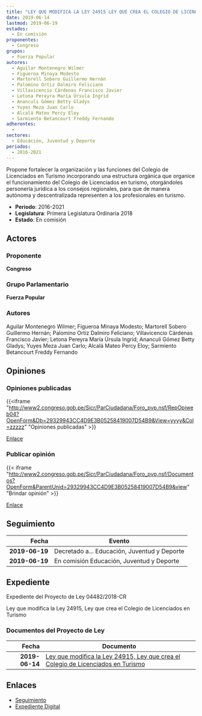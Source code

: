 ```yaml
---
title: "LEY QUE MODIFICA LA LEY 24915 LEY QUE CREA EL COLEGIO DE LICENCIADOS EN TURISMO"
date: 2019-06-14
lastmod: 2019-06-19
estados: 
  - En comisión
proponentes: 
  - Congreso
grupos: 
  - Fuerza Popular
autores: 
  - Aguilar Montenegro Wilmer
  - Figueroa Minaya Modesto
  - Martorell Sobero Guillermo Hernán
  - Palomino Ortiz Dalmiro Feliciano
  - Villavicencio Cárdenas Francisco Javier
  - Letona Pereyra María Úrsula Ingrid
  - Ananculi Gómez Betty Gladys
  - Yuyes Meza Juan Carlo
  - Alcalá Mateo Percy Eloy
  - Sarmiento Betancourt Freddy Fernando
adherentes: 
  - 
sectores: 
  - Educación, Juventud y Deporte
periodos: 
  - 2016-2021
---
```


Propone fortalecer la organización y las funciones del Colegio de Licenciados en Turismo incorporando una estructura orgánica que organice el funcionamiento del Colegio de Licenciados en turismo, otorgándoles personería jurídica a los consejos regionales, para que de manera autónoma y descentralizada representen a los profesionales en turismo.

- **Periodo**: 2016-2021
- **Legislatura**: Primera Legislatura Ordinaria 2018
- **Estado**: En comisión

## Actores

### Proponente

**Congreso**

### Grupo Parlamentario

**Fuerza Popular**

### Autores

Aguilar Montenegro Wilmer; Figueroa Minaya Modesto; Martorell Sobero Guillermo Hernán; Palomino Ortiz Dalmiro Feliciano; Villavicencio Cárdenas Francisco Javier; Letona Pereyra María Úrsula Ingrid; Ananculi Gómez Betty Gladys; Yuyes Meza Juan Carlo; Alcalá Mateo Percy Eloy; Sarmiento Betancourt Freddy Fernando


## Opiniones

### Opiniones publicadas

{{<iframe "http://www2.congreso.gob.pe/Sicr/ParCiudadana/Foro_pvp.nsf/RepOpiweb04?OpenForm&Db=29329943CC4D9E3B05258419007D54B9&View=yyyy&Col=zzzzz" "Opiniones publicadas" >}}

[Enlace](http://www2.congreso.gob.pe/Sicr/ParCiudadana/Foro_pvp.nsf/RepOpiweb04?OpenForm&Db=29329943CC4D9E3B05258419007D54B9&View=yyyy&Col=zzzzz)
### Publicar opinión

{{< iframe "http://www2.congreso.gob.pe/Sicr/ParCiudadana/Foro_pvp.nsf/Documentos?OpenForm&ParentUnid=29329943CC4D9E3B05258419007D54B9&view" "Brindar opinión" >}}

[Enlace](http://www2.congreso.gob.pe/Sicr/ParCiudadana/Foro_pvp.nsf/Documentos?OpenForm&ParentUnid=29329943CC4D9E3B05258419007D54B9&view)

## Seguimiento

| Fecha | Evento |
|------:|--------|
| **2019-06-19** | Decretado a... Educación, Juventud y Deporte|
| **2019-06-19** | En comisión Educación, Juventud y Deporte|


## Expediente

Expediente del Proyecto de Ley 04482/2018-CR

Ley que modifica la Ley 24915, Ley que crea el Colegio de Licenciados en Turismo


### Documentos del Proyecto de Ley

| Fecha | Documento |
|------:|--------|
| **2019-06-14** | [Ley que modifica la Ley 24915, Ley que crea el Colegio de Licenciados en Turismo](http://www.leyes.congreso.gob.pe/Documentos/2016_2021/Proyectos_de_Ley_y_de_Resoluciones_Legislativas/PL0448220190614.pdf) |

## Enlaces 

- [Seguimiento](http://www2.congreso.gob.pe/Sicr/TraDocEstProc/CLProLey2016.nsf/f7fff46988ca05b1052578e100829cc7/1c81b2f0997004480525841900806239?OpenDocument)
- [Expediente Digital](http://www2.congreso.gob.pe/Sicr/TraDocEstProc/CLProLey2016.nsf/f7fff46988ca05b1052578e100829cc7/1c81b2f0997004480525841900806239?OpenDocument&Click=05257FB7005EB655.eb71d0cf91d8294e05256cdf006b5706/$Body/0.1C6C)
